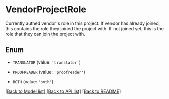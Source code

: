 # VendorProjectRole

Currently authed vendor's role in this project. If vendor has already joined, this contains the role they joined the project with. If not joined yet, this is the role that they can join the project with.

## Enum

* `TRANSLATOR` (value: `'translator'`)

* `PROOFREADER` (value: `'proofreader'`)

* `BOTH` (value: `'both'`)

[[Back to Model list]](../README.md#documentation-for-models) [[Back to API list]](../README.md#documentation-for-api-endpoints) [[Back to README]](../README.md)


